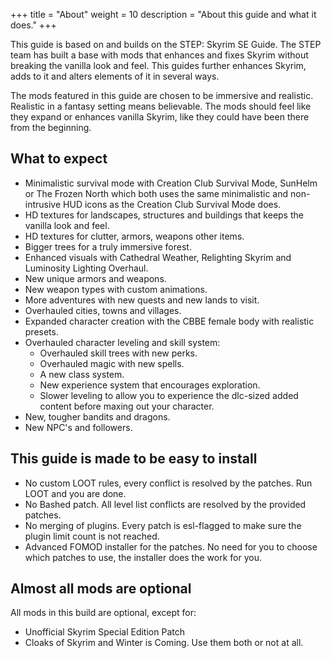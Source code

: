+++
title = "About"
weight = 10
description = "About this guide and what it does."
+++

This guide is based on and builds on the STEP: Skyrim SE Guide. The STEP team has built a base with mods that enhances and fixes Skyrim without breaking the vanilla look and feel. This guides further enhances Skyrim, adds to it and alters elements of it in several ways.

The mods featured in this guide are chosen to be immersive and realistic. Realistic in a fantasy setting means believable. The mods should feel like they expand or enhances vanilla Skyrim, like they could have been there from the beginning.

## What to expect

-   Minimalistic survival mode with Creation Club Survival Mode, SunHelm or The Frozen North which both uses the same minimalistic and non-intrusive HUD icons as the Creation Club Survival Mode does.
-   HD textures for landscapes, structures and buildings that keeps the vanilla look and feel.
-   HD textures for clutter, armors, weapons other items.
-   Bigger trees for a truly immersive forest.
-   Enhanced visuals with Cathedral Weather, Relighting Skyrim and Luminosity Lighting Overhaul.
-   New unique armors and weapons.
-   New weapon types with custom animations.
-   More adventures with new quests and new lands to visit.
-   Overhauled cities, towns and villages.
-   Expanded character creation with the CBBE female body with realistic presets.
-   Overhauled character leveling and skill system:
    -   Overhauled skill trees with new perks.
    -   Overhauled magic with new spells.
    -   A new class system.
    -   New experience system that encourages exploration.
    -   Slower leveling to allow you to experience the dlc-sized added content before maxing out your character.
-   New, tougher bandits and dragons.
-   New NPC's and followers.

## This guide is made to be easy to install

-   No custom LOOT rules, every conflict is resolved by the patches. Run LOOT and you are done.
-   No Bashed patch. All level list conflicts are resolved by the provided patches.
-   No merging of plugins. Every patch is esl-flagged to make sure the plugin limit count is not reached.
-   Advanced FOMOD installer for the patches. No need for you to choose which patches to use, the installer does the work for you.

## Almost all mods are optional

All mods in this build are optional, except for:

-   Unofficial Skyrim Special Edition Patch
-   Cloaks of Skyrim and Winter is Coming. Use them both or not at all.
